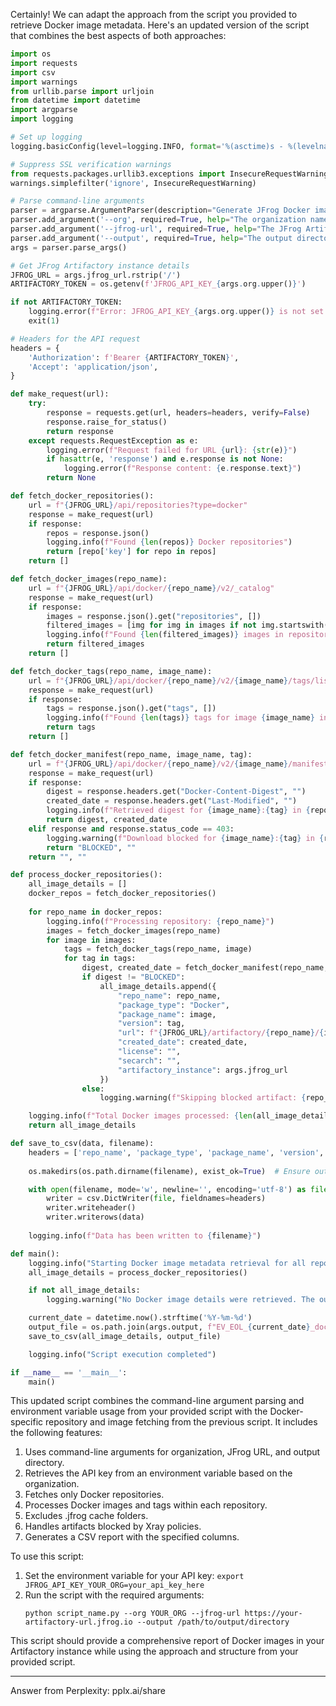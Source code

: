 Certainly! We can adapt the approach from the script you provided to retrieve Docker image metadata. Here's an updated version of the script that combines the best aspects of both approaches:

```python
import os
import requests
import csv
import warnings
from urllib.parse import urljoin
from datetime import datetime
import argparse
import logging

# Set up logging
logging.basicConfig(level=logging.INFO, format='%(asctime)s - %(levelname)s - %(message)s')

# Suppress SSL verification warnings
from requests.packages.urllib3.exceptions import InsecureRequestWarning
warnings.simplefilter('ignore', InsecureRequestWarning)

# Parse command-line arguments
parser = argparse.ArgumentParser(description="Generate JFrog Docker image reports.")
parser.add_argument('--org', required=True, help="The organization name (e.g., 'ev' or 'ppa').")
parser.add_argument('--jfrog-url', required=True, help="The JFrog Artifactory URL.")
parser.add_argument('--output', required=True, help="The output directory for the generated report.")
args = parser.parse_args()

# Get JFrog Artifactory instance details
JFROG_URL = args.jfrog_url.rstrip('/')
ARTIFACTORY_TOKEN = os.getenv(f'JFROG_API_KEY_{args.org.upper()}')

if not ARTIFACTORY_TOKEN:
    logging.error(f"Error: JFROG_API_KEY_{args.org.upper()} is not set in environment variables.")
    exit(1)

# Headers for the API request
headers = {
    'Authorization': f'Bearer {ARTIFACTORY_TOKEN}',
    'Accept': 'application/json',
}

def make_request(url):
    try:
        response = requests.get(url, headers=headers, verify=False)
        response.raise_for_status()
        return response
    except requests.RequestException as e:
        logging.error(f"Request failed for URL {url}: {str(e)}")
        if hasattr(e, 'response') and e.response is not None:
            logging.error(f"Response content: {e.response.text}")
        return None

def fetch_docker_repositories():
    url = f"{JFROG_URL}/api/repositories?type=docker"
    response = make_request(url)
    if response:
        repos = response.json()
        logging.info(f"Found {len(repos)} Docker repositories")
        return [repo['key'] for repo in repos]
    return []

def fetch_docker_images(repo_name):
    url = f"{JFROG_URL}/api/docker/{repo_name}/v2/_catalog"
    response = make_request(url)
    if response:
        images = response.json().get("repositories", [])
        filtered_images = [img for img in images if not img.startswith('.jfrog')]
        logging.info(f"Found {len(filtered_images)} images in repository {repo_name}")
        return filtered_images
    return []

def fetch_docker_tags(repo_name, image_name):
    url = f"{JFROG_URL}/api/docker/{repo_name}/v2/{image_name}/tags/list"
    response = make_request(url)
    if response:
        tags = response.json().get("tags", [])
        logging.info(f"Found {len(tags)} tags for image {image_name} in {repo_name}")
        return tags
    return []

def fetch_docker_manifest(repo_name, image_name, tag):
    url = f"{JFROG_URL}/api/docker/{repo_name}/v2/{image_name}/manifests/{tag}"
    response = make_request(url)
    if response:
        digest = response.headers.get("Docker-Content-Digest", "")
        created_date = response.headers.get("Last-Modified", "")
        logging.info(f"Retrieved digest for {image_name}:{tag} in {repo_name}")
        return digest, created_date
    elif response and response.status_code == 403:
        logging.warning(f"Download blocked for {image_name}:{tag} in {repo_name} due to Xray policy")
        return "BLOCKED", ""
    return "", ""

def process_docker_repositories():
    all_image_details = []
    docker_repos = fetch_docker_repositories()
    
    for repo_name in docker_repos:
        logging.info(f"Processing repository: {repo_name}")
        images = fetch_docker_images(repo_name)
        for image in images:
            tags = fetch_docker_tags(repo_name, image)
            for tag in tags:
                digest, created_date = fetch_docker_manifest(repo_name, image, tag)
                if digest != "BLOCKED":
                    all_image_details.append({
                        "repo_name": repo_name,
                        "package_type": "Docker",
                        "package_name": image,
                        "version": tag,
                        "url": f"{JFROG_URL}/artifactory/{repo_name}/{image}:{tag}",
                        "created_date": created_date,
                        "license": "",
                        "secarch": "",
                        "artifactory_instance": args.jfrog_url
                    })
                else:
                    logging.warning(f"Skipping blocked artifact: {repo_name}/{image}:{tag}")

    logging.info(f"Total Docker images processed: {len(all_image_details)}")
    return all_image_details

def save_to_csv(data, filename):
    headers = ['repo_name', 'package_type', 'package_name', 'version', 'url', 'created_date', 'license', 'secarch', 'artifactory_instance']
    
    os.makedirs(os.path.dirname(filename), exist_ok=True)  # Ensure output directory exists

    with open(filename, mode='w', newline='', encoding='utf-8') as file:
        writer = csv.DictWriter(file, fieldnames=headers)
        writer.writeheader()
        writer.writerows(data)
    
    logging.info(f"Data has been written to {filename}")

def main():
    logging.info("Starting Docker image metadata retrieval for all repositories")
    all_image_details = process_docker_repositories()

    if not all_image_details:
        logging.warning("No Docker image details were retrieved. The output file will be empty.")

    current_date = datetime.now().strftime('%Y-%m-%d')
    output_file = os.path.join(args.output, f"EV_EOL_{current_date}_docker.csv")
    save_to_csv(all_image_details, output_file)

    logging.info("Script execution completed")

if __name__ == '__main__':
    main()
```

This updated script combines the command-line argument parsing and environment variable usage from your provided script with the Docker-specific repository and image fetching from the previous script. It includes the following features:

1. Uses command-line arguments for organization, JFrog URL, and output directory.
2. Retrieves the API key from an environment variable based on the organization.
3. Fetches only Docker repositories.
4. Processes Docker images and tags within each repository.
5. Excludes .jfrog cache folders.
6. Handles artifacts blocked by Xray policies.
7. Generates a CSV report with the specified columns.

To use this script:

1. Set the environment variable for your API key: `export JFROG_API_KEY_YOUR_ORG=your_api_key_here`
2. Run the script with the required arguments:
   ```
   python script_name.py --org YOUR_ORG --jfrog-url https://your-artifactory-url.jfrog.io --output /path/to/output/directory
   ```

This script should provide a comprehensive report of Docker images in your Artifactory instance while using the approach and structure from your provided script.

---
Answer from Perplexity: pplx.ai/share
